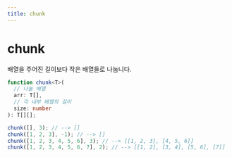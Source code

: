```yaml
---
title: chunk
---
```


# chunk

배열을 주어진 길이보다 작은 배열들로 나눕니다.

```typescript
function chunk<T>(
  // 나눌 배열
  arr: T[],
  // 각 내부 배열의 길이
  size: number
): T[][];
```

```typescript
chunk([], 3); // --> []
chunk([1, 2, 3], -1); // --> []
chunk([1, 2, 3, 4, 5, 6], 3); // --> [[1, 2, 3], [4, 5, 6]]
chunk([1, 2, 3, 4, 5, 6, 7], 2); // --> [[1, 2], [3, 4], [5, 6], [7]]
```
